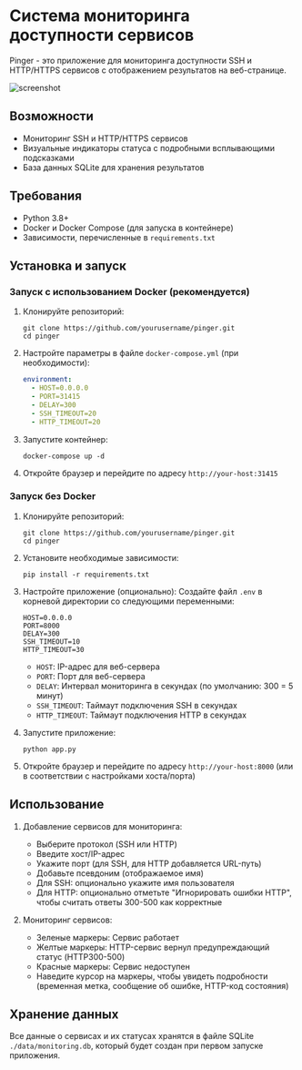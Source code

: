 # Система мониторинга доступности сервисов 

Pinger - это приложение для мониторинга доступности SSH и HTTP/HTTPS сервисов с отображением результатов на веб-странице.  

![screenshot](https://i.imgur.com/oK3GE3X.jpeg)

## Возможности

- Мониторинг SSH и HTTP/HTTPS сервисов
- Визуальные индикаторы статуса с подробными всплывающими подсказками
- База данных SQLite для хранения результатов

## Требования

- Python 3.8+
- Docker и Docker Compose (для запуска в контейнере)
- Зависимости, перечисленные в `requirements.txt`

## Установка и запуск

### Запуск с использованием Docker (рекомендуется)

1. Клонируйте репозиторий:
   ```
   git clone https://github.com/yourusername/pinger.git
   cd pinger
   ```

2. Настройте параметры в файле `docker-compose.yml` (при необходимости):
   ```yaml
   environment:
     - HOST=0.0.0.0
     - PORT=31415
     - DELAY=300
     - SSH_TIMEOUT=20
     - HTTP_TIMEOUT=20
   ```

3. Запустите контейнер:
   ```
   docker-compose up -d
   ```

4. Откройте браузер и перейдите по адресу `http://your-host:31415`

### Запуск без Docker

1. Клонируйте репозиторий:
   ```
   git clone https://github.com/yourusername/pinger.git
   cd pinger
   ```

2. Установите необходимые зависимости:
   ```
   pip install -r requirements.txt
   ```

3. Настройте приложение (опционально):
   Создайте файл `.env` в корневой директории со следующими переменными:
   ```
   HOST=0.0.0.0
   PORT=8000
   DELAY=300
   SSH_TIMEOUT=10
   HTTP_TIMEOUT=30
   ```

   - `HOST`: IP-адрес для веб-сервера
   - `PORT`: Порт для веб-сервера
   - `DELAY`: Интервал мониторинга в секундах (по умолчанию: 300 = 5 минут)
   - `SSH_TIMEOUT`: Таймаут подключения SSH в секундах
   - `HTTP_TIMEOUT`: Таймаут подключения HTTP в секундах

4. Запустите приложение:
   ```
   python app.py
   ```

5. Откройте браузер и перейдите по адресу `http://your-host:8000` (или в соответствии с настройками хоста/порта)

## Использование

1. Добавление сервисов для мониторинга:
   - Выберите протокол (SSH или HTTP)
   - Введите хост/IP-адрес
   - Укажите порт (для SSH, для HTTP добавляется URL-путь)
   - Добавьте псевдоним (отображаемое имя)
   - Для SSH: опционально укажите имя пользователя
   - Для HTTP: опционально отметьте "Игнорировать ошибки HTTP", чтобы считать ответы 300-500 как корректные  

2. Мониторинг сервисов:
   - Зеленые маркеры: Сервис работает
   - Желтые маркеры: HTTP-сервис вернул предупреждающий статус (HTTP300-500)  
   - Красные маркеры: Сервис недоступен  
   - Наведите курсор на маркеры, чтобы увидеть подробности (временная метка, сообщение об ошибке, HTTP-код состояния)

## Хранение данных

Все данные о сервисах и их статусах хранятся в файле SQLite `./data/monitoring.db`, который будет создан при первом запуске приложения. 
